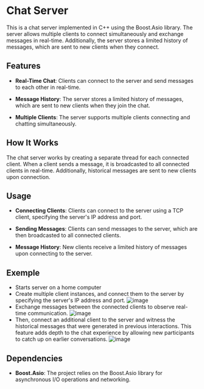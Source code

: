
# Chat Server

This is a chat server implemented in C++ using the Boost.Asio library. The server allows multiple clients to connect simultaneously and exchange messages in real-time. Additionally, the server stores a limited history of messages, which are sent to new clients when they connect.

## Features

- **Real-Time Chat**: Clients can connect to the server and send messages to each other in real-time.

- **Message History**: The server stores a limited history of messages, which are sent to new clients when they join the chat.

- **Multiple Clients**: The server supports multiple clients connecting and chatting simultaneously.

## How It Works

The chat server works by creating a separate thread for each connected client. When a client sends a message, it is broadcasted to all connected clients in real-time. Additionally, historical messages are sent to new clients upon connection.

## Usage

- **Connecting Clients**: Clients can connect to the server using a TCP client, specifying the server's IP address and port.

- **Sending Messages**: Clients can send messages to the server, which are then broadcasted to all connected clients.

- **Message History**: New clients receive a limited history of messages upon connecting to the server.


## Exemple
- Starts server on a home computer
- Create multiple client instances, and connect them to the server by specifying the server's IP address and port.
![image](https://github.com/diuand/Cpp-boost-chat/assets/64546774/ea681fc2-d1c4-495f-b970-2800946839ae)
- Exchange messages between the connected clients to observe real-time communication.
![image](https://github.com/diuand/Cpp-boost-chat/assets/64546774/5748d389-8de6-4d6d-b00d-662ff87cd12e)
- Then, connect an additional client to the server and witness the historical messages that were generated in previous interactions. This feature adds depth to the chat experience by allowing new participants to catch up on earlier conversations.
![image](https://github.com/diuand/Cpp-boost-chat/assets/64546774/4f726f71-c024-4704-98fc-e2dad4d303fe)


## Dependencies

- **Boost.Asio**: The project relies on the Boost.Asio library for asynchronous I/O operations and networking.
